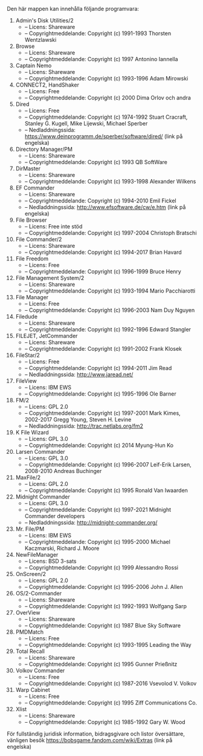 ﻿Den här mappen kan innehålla följande programvara:

1. Admin's Disk Utilities/2
   - – Licens: Shareware
   - – Copyrightmeddelande: Copyright (c) 1991-1993 Thorsten Wentzlawski
2. Browse
   - – Licens: Shareware
   - – Copyrightmeddelande: Copyright (c) 1997 Antonino Iannella
3. Captain Nemo
   - – Licens: Shareware
   - – Copyrightmeddelande: Copyright (c) 1993-1996 Adam Mirowski
4. CONNECT2, HandShaker
   - – Licens: Free
   - – Copyrightmeddelande: Copyright (c) 2000 Dima Orlov och andra
5. Dired
   - – Licens: Free
   - – Copyrightmeddelande: Copyright (c) 1974-1992 Stuart Cracraft, Stanley G. Kugell, Mike Lijewski, Michael Sperber
   - – Nedladdningssida: https://www.deinprogramm.de/sperber/software/dired/ (link på engelska)
6. Directory Manager/PM
   - – Licens: Shareware
   - – Copyrightmeddelande: Copyright (c) 1993 QB SoftWare
7. DirMaster
   - – Licens: Shareware
   - – Copyrightmeddelande: Copyright (c) 1993-1998 Alexander Wilkens
8. EF Commander
   - – Licens: Shareware
   - – Copyrightmeddelande: Copyright (c) 1994-2010 Emil Fickel
   - – Nedladdningssida: http://www.efsoftware.de/cw/e.htm (link på engelska)
9. File Browser
   - – Licens: Free inte stöd
   - – Copyrightmeddelande: Copyright (c) 1997-2004 Christoph Bratschi
10. File Commander/2
    - – Licens: Shareware
    - – Copyrightmeddelande: Copyright (c) 1994-2017 Brian Havard
11. File Freedom
    - – Licens: Free
    - – Copyrightmeddelande: Copyright (c) 1996-1999 Bruce Henry
12. File Management System/2
    - – Licens: Shareware
    - – Copyrightmeddelande: Copyright (c) 1993-1994 Mario Pacchiarotti
13. File Manager
    - – Licens: Free
    - – Copyrightmeddelande: Copyright (c) 1996-2003 Nam Duy Nguyen
14. Filedude
    - – Licens: Shareware
    - – Copyrightmeddelande: Copyright (c) 1992-1996 Edward Stangler
15. FILEJET, JetCommander
    - – Licens: Shareware
    - – Copyrightmeddelande: Copyright (c) 1991-2002 Frank Klosek
16. FileStar/2
    - – Licens: Free
    - – Copyrightmeddelande: Copyright (c) 1994-2011 Jim Read
    - – Nedladdningssida: http://www.jaread.net/
17. FileView
    - – Licens: IBM EWS
    - – Copyrightmeddelande: Copyright (c) 1995-1996 Ole Barner
18. FM/2
    - – Licens: GPL 2.0
    - – Copyrightmeddelande: Copyright (c) 1997-2001 Mark Kimes, 2002-2017 Gregg Young, Steven H. Levine
    - – Nedladdningssida: http://trac.netlabs.org/fm2
19. K File Wizard
    - – Licens: GPL 3.0
    - – Copyrightmeddelande: Copyright (c) 2014 Myung-Hun Ko
20. Larsen Commander
    - – Licens: GPL 3.0
    - – Copyrightmeddelande: Copyright (c) 1996-2007 Leif-Erik Larsen, 2008-2010 Andreas Buchinger
21. MaxFile/2
    - – Licens: GPL 2.0
    - – Copyrightmeddelande: Copyright (c) 1995 Ronald Van Iwaarden
22. Midnight Commander
    - – Licens: GPL 3.0
    - – Copyrightmeddelande: Copyright (c) 1997-2021 Midnight Commander developers
    - – Nedladdningssida: http://midnight-commander.org/
23. Mr. File/PM
    - – Licens: IBM EWS
    - – Copyrightmeddelande: Copyright (c) 1995-2000 Michael Kaczmarski, Richard J. Moore
24. NewFileManager
    - – Licens: BSD 3-sats
    - – Copyrightmeddelande: Copyright (c) 1999 Alessandro Rossi
25. OnScreen/2
    - – Licens: GPL 2.0
    - – Copyrightmeddelande: Copyright (c) 1995-2006 John J. Allen
26. OS/2-Commander
    - – Licens: Shareware
    - – Copyrightmeddelande: Copyright (c) 1992-1993 Wolfgang Sarp
27. OverView
    - – Licens: Shareware
    - – Copyrightmeddelande: Copyright (c) 1987 Blue Sky Software
28. PMDMatch
    - – Licens: Free
    - – Copyrightmeddelande: Copyright (c) 1993-1995 Leading the Way
29. Total Recall
    - – Licens: Shareware
    - – Copyrightmeddelande: Copyright (c) 1995 Gunner Prießnitz
30. Volkov Commander
    - – Licens: Free
    - – Copyrightmeddelande: Copyright (c) 1987-2016 Vsevolod V. Volkov
31. Warp Cabinet
    - – Licens: Free
    - – Copyrightmeddelande: Copyright (c) 1995 Ziff Communications Co.
32. Xlist
    - – Licens: Shareware
    - – Copyrightmeddelande: Copyright (c) 1985-1992 Gary W. Wood

För fullständig juridisk information, bidragsgivare och listor översättare, vänligen besök https://bobsgame.fandom.com/wiki/Extras (link på engelska)
